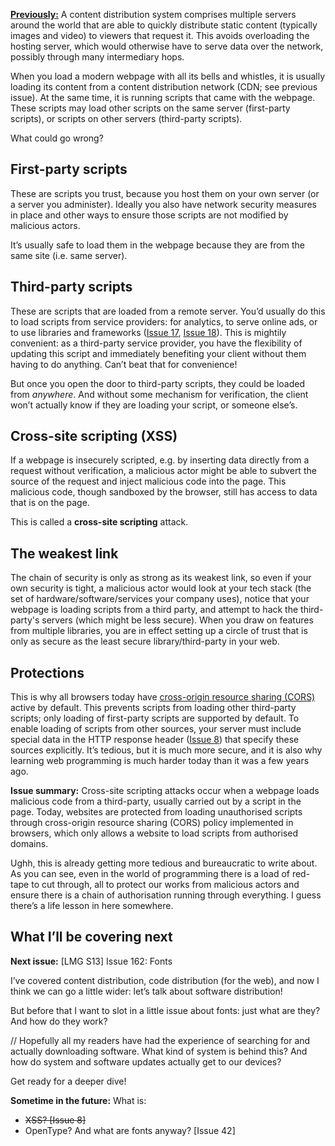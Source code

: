 [**Previously:**](https://buttondown.email/laymansguide/archive/) A content distribution system comprises multiple servers around the world that are able to quickly distribute static content (typically images and video) to viewers that request it. This avoids overloading the hosting server, which would otherwise have to serve data over the network, possibly through many intermediary hops.

When you load a modern webpage with all its bells and whistles, it is usually loading its content from a content distribution network (CDN; see previous issue). At the same time, it is running scripts that came with the webpage. These scripts may load other scripts on the same server (first-party scripts), or scripts on other servers (third-party scripts).

What could go wrong?

## First-party scripts

These are scripts you trust, because you host them on your own server (or a server you administer). Ideally you also have network security measures in place and other ways to ensure those scripts are not modified by malicious actors.

It’s usually safe to load them in the webpage because they are from the same site (i.e. same server).

## Third-party scripts

These are scripts that are loaded from a remote server. You’d usually do this to load scripts from service providers: for analytics, to serve online ads, or to use libraries and frameworks ([Issue 17](https://buttondown.email/laymansguide/archive/lmg-s2-issue-17-libraries/), [Issue 18](https://buttondown.email/laymansguide/archive/lmg-s2-issue-18-frameworks/)). This is mightily convenient: as a third-party service provider, you have the flexibility of updating this script and immediately benefiting your client without them having to do anything. Can’t beat that for convenience!

But once you open the door to third-party scripts, they could be loaded from *anywhere*. And without some mechanism for verification, the client won’t actually know if they are loading your script, or someone else’s.

## Cross-site scripting (XSS)

If a webpage is insecurely scripted, e.g. by inserting data directly from a request without verification, a malicious actor might be able to subvert the source of the request and inject malicious code into the page. This malicious code, though sandboxed by the browser, still has access to data that is on the page.

This is called a **cross-site scripting** attack.

## The weakest link

The chain of security is only as strong as its weakest link, so even if your own security is tight, a malicious actor would look at your tech stack (the set of hardware/software/services your company uses), notice that your webpage is loading scripts from a third party, and attempt to hack the third-party's servers (which might be less secure). When you draw on features from multiple libraries, you are in effect setting up a circle of trust that is only as secure as the least secure library/third-party in your web.

## Protections

This is why all browsers today have [cross-origin resource sharing (CORS)](https://developer.mozilla.org/en-US/docs/Web/HTTP/CORS) active by default. This prevents scripts from loading other third-party scripts; only loading of first-party scripts are supported by default. To enable loading of scripts from other sources, your server must include special data in the HTTP response header ([Issue 8](https://buttondown.email/laymansguide/archive/lmg-issue-8-http-error-codeshow-does-a-server-let/)) that specify these sources explicitly. It’s tedious, but it is much more secure, and it is also why learning web programming is much harder today than it was a few years ago.

**Issue summary:** Cross-site scripting attacks occur when a webpage loads malicious code from a third-party, usually carried out by a script in the page. Today, websites are protected from loading unauthorised scripts through cross-origin resource sharing (CORS) policy implemented in browsers, which only allows a website to load scripts from authorised domains.

Ughh, this is already getting more tedious and bureaucratic to write about. As you can see, even in the world of programming there is a load of red-tape to cut through, all to protect our works from malicious actors and ensure there is a chain of authorisation running through everything. I guess there’s a life lesson in here somewhere.

## What I’ll be covering next

**Next issue:** [LMG S13] Issue 162: Fonts

I’ve covered content distribution, code distribution (for the web), and now I think we can go a little wider: let’s talk about software distribution!

But before that I want to slot in a little issue about fonts: just what are they? And how do they work?

// Hopefully all my readers have had the experience of searching for and actually downloading software. What kind of system is behind this? And how do system and software updates actually get to our devices?

Get ready for a deeper dive!

**Sometime in the future:** What is:

- ~~XSS? [Issue 8]~~
- OpenType? And what are fonts anyway? [Issue 42]
